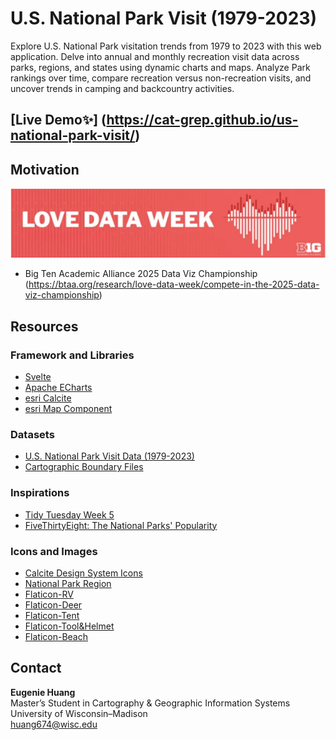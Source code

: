 # U.S. National Park Visit (1979-2023)

Explore U.S. National Park visitation trends from 1979 to 2023 with this web application. Delve into annual and monthly recreation visit data across parks, regions, and states using dynamic charts and maps. Analyze Park rankings over time, compare recreation versus non-recreation visits, and uncover trends in camping and backcountry activities.

## [Live Demo✨] (https://cat-grep.github.io/us-national-park-visit/)

## Motivation

![alt text](image.png)
* Big Ten Academic Alliance 2025 Data Viz Championship (https://btaa.org/research/love-data-week/compete-in-the-2025-data-viz-championship)

## Resources

### Framework and Libraries

* [Svelte](https://svelte.dev/)
* [Apache ECharts](https://echarts.apache.org/index.html)
* [esri Calcite](https://developers.arcgis.com/calcite-design-system/)
* [esri Map Component](https://developers.arcgis.com/javascript/latest/references/map-components/)

### Datasets

* [U.S. National Park Visit Data (1979-2023)](https://www.responsible-datasets-in-context.com/posts/np-data/?tab=data-essay)
* [Cartographic Boundary Files](https://www.census.gov/geographies/mapping-files/time-series/geo/cartographic-boundary.html)

### Inspirations 

* [Tidy Tuesday Week 5](https://www.tidytuesday.com/5)
* [FiveThirtyEight: The National Parks' Popularity](https://fivethirtyeight.com/features/the-national-parks-have-never-been-more-popular/)

### Icons and Images

* [Calcite Design System Icons](https://developers.arcgis.com/calcite-design-system/icons/)
* [National Park Region](https://www.nps.gov/subjects/nationalhistoriclandmarks/contactus.htm)
* [Flaticon-RV](https://www.flaticon.com/free-icon/rv_7058351?term=rv+camp&page=1&position=7&origin=search&related_id=7058351)
* [Flaticon-Deer](https://www.flaticon.com/free-icon/deer_1063448?term=wild&related_id=1063448)
* [Flaticon-Tent](https://www.flaticon.com/free-icon/camping-tent_1600667?term=tent&page=1&position=1&origin=search&related_id=1600667)
* [Flaticon-Tool&Helmet](https://www.flaticon.com/free-icon/safety_2767757?term=tool+helmet&page=1&position=42&origin=search&related_id=2767757)
* [Flaticon-Beach](https://www.flaticon.com/free-icon/beach-chair_669969?term=beach&page=1&position=40&origin=search&related_id=669969)
  
## Contact

**Eugenie Huang**  
Master’s Student in Cartography & Geographic Information Systems  
University of Wisconsin–Madison  
huang674@wisc.edu  